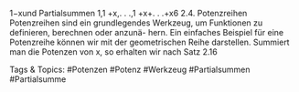 1−xund Partialsummen 1,1 +x,. . .,1 +x+. . .+x6
2.4. Potenzreihen
Potenzreihen sind ein grundlegendes Werkzeug, um Funktionen zu definieren, berechnen oder anzunä-
hern. Ein einfaches Beispiel für eine Potenzreihe können wir mit der geometrischen Reihe darstellen.
Summiert man die Potenzen von x, so erhalten wir nach Satz 2.16

   Tags & Topics:
   #Potenzen
   #Potenz
   #Werkzeug
   #Partialsummen
   #Partialsumme